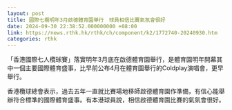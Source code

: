 ```yaml
---
layout: post
title: 國際七欖明年3月啟德體育園舉行　球員相信比賽氣氛會很好
date: 2024-09-30 22:38:52.000000000 +08:00
link: https://news.rthk.hk/rthk/ch/component/k2/1772740-20240930.htm
categories: rthk
---
```


「香港國際七人欖球賽」落實明年3月底在啟德體育園舉行，是體育園明年開幕其中一個主要國際體育盛事，比早前公布4月在體育園舉行的Coldplay演唱會，更早舉行。

香港欖球總會表示，過去五年一直就比賽場地移師啟德體育園作準備，有信心能舉辦符合標準的國際體育盛事。有本港球員說，相信啟德體育園比賽的氣氛會很好。
